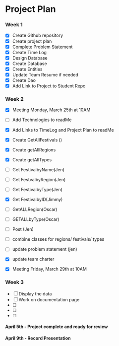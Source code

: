# Project Plan

### Week 1

- [X] Create Github repository
- [X] Create project plan
- [X] Complete Problem Statement
- [X] Create Time Log
- [X] Design Database
- [X] Create Database
- [X] Create Entities
- [X] Update Team Resume if needed
- [X] Create Dao
- [X] Add Link to Project to Student Repo

### Week 2

- [X] Meeting Monday, March 25th at 10AM
- [ ] Add Technologies to readMe 
- [X] Add Links to TimeLog and Project Plan to readMe 
- [X] Create GetAllFestivals ()
- [X] Create getAllRegions
- [X] Create getAllTypes 
- [ ] Get FestivalbyName(Jen)
- [ ] Get FestvalbyRegion(Jen)
- [ ] Get FestivalbyType(Jen)
- [X] Get FestivalbyID(Jimmy)
- [ ] GetALLRegion(Oscar)
- [ ] GETALLbyType(Oscar)
- [ ] Post (Jen)
- [ ] combine classes for regions/ festivals/ types
- [ ] update problem statement (jen)
- [X] update team charter
- [X] Meeting Friday, March 29th at 10AM


### Week 3

- [ ] Display the data
- [ ] Work on documentation page
- [ ] 
- [ ] 
- [ ] 

#### April 5th - Project complete and ready for review 
#### April 9th - Record Presentation